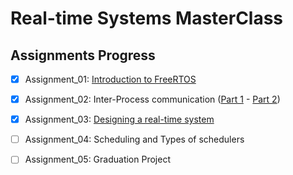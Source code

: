 # Real-time Systems MasterClass

## Assignments Progress

- [x] Assignment_01: [Introduction to FreeRTOS](https://youtu.be/YWIPaMj4Bj4)

- [x] Assignment_02: Inter-Process communication ([Part 1](https://youtu.be/j1pzSMiusb0) - [Part 2](https://youtu.be/KNfUjNxfFfs))

- [x] Assignment_03: [Designing a real-time system](https://youtu.be/yhMOwm8J5zk)

- [ ] Assignment_04: Scheduling and Types of schedulers

- [ ] Assignment_05: Graduation Project
